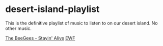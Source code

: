 # desert-island-playlist
This is the definitive playlist of music to listen to on our desert island. No other music.

[The BeeGees - Stayin' Alive](https://www.youtube.com/watch?v=I_izvAbhExY)
[EWF](https://www.youtube.com/watch?v=god7hAPv8f0)
